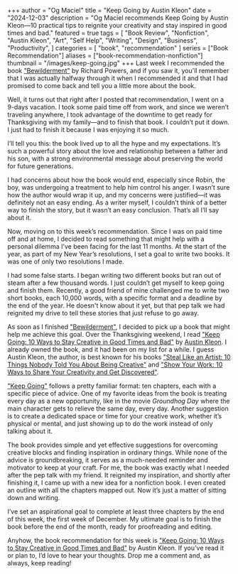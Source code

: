 +++
author = "Og Maciel"
title = "Keep Going by Austin Kleon"
date = "2024-12-03"
description = "Og Maciel recommends Keep Going by Austin Kleon—10 practical tips to reignite your creativity and stay inspired in good times and bad."
featured = true
tags = [
    "Book Review",
    "Nonfiction",
    "Austin Kleon",
    "Art",
    "Self Help",
    "Writing",
    "Design",
    "Business",
    "Productivity",
]
categories = [
    "book",
    "recommendation"
]
series = ["Book Recommendation"]
aliases = ["book-recommendation-nonfiction"]
thumbnail = "/images/keep-going.jpg"
+++
Last week I recommended the book ["Bewilderment"](https://bellwetherweekly.substack.com/p/book-recommendation-for-november-26-2024) by Richard Powers, and if you saw it, you'll remember that I was actually halfway through it when I recommended it and that I had promised to come back and tell you a little more about the book.

Well, it turns out that right after I posted that recommendation, I went on a 9-days vacation. I took some paid time off from work, and since we weren’t traveling anywhere, I took advantage of the downtime to get ready for Thanksgiving with my family—and to finish that book. I couldn’t put it down. I just had to finish it because I was enjoying it so much.

I’ll tell you this: the book lived up to all the hype and my expectations. It’s such a powerful story about the love and relationship between a father and his son, with a strong environmental message about preserving the world for future generations.

I had concerns about how the book would end, especially since Robin, the boy, was undergoing a treatment to help him control his anger. I wasn’t sure how the author would wrap it up, and my concerns were justified—it was definitely not an easy ending. As a writer myself, I couldn’t think of a better way to finish the story, but it wasn’t an easy conclusion. That’s all I’ll say about it.

Now, moving on to this week’s recommendation. Since I was on paid time off and at home, I decided to read something that might help with a personal dilemma I’ve been facing for the last 11 months. At the start of the year, as part of my New Year’s resolutions, I set a goal to write two books. It was one of only two resolutions I made.

I had some false starts. I began writing two different books but ran out of steam after a few thousand words. I just couldn’t get myself to keep going and finish them. Recently, a good friend of mine challenged me to write two short books, each 10,000 words, with a specific format and a deadline by the end of the year. He doesn't know about it yet, but that pep talk we had reignited my drive to tell these stories that just refuse to go away.

As soon as I finished ["Bewilderment"](https://bellwetherweekly.substack.com/p/book-recommendation-for-november-26-2024), I decided to pick up a book that might help me achieve this goal. Over the Thanksgiving weekend, I read ["Keep Going: 10 Ways to Stay Creative in Good Times and Bad"](https://www.goodreads.com/book/show/41452792-keep-going) by [Austin Kleon](https://www.goodreads.com/author/show/2985039.Austin_Kleon). I already owned the book, and it had been on my list for a while. I guess Austin Kleon, the author, is best known for his books ["Steal Like an Artist: 10 Things Nobody Told You About Being Creative"](https://www.goodreads.com/book/show/13099738-steal-like-an-artist) and ["Show Your Work: 10 Ways to Share Your Creativity and Get Discovered"](https://www.goodreads.com/book/show/18290401-show-your-work).

["Keep Going"](https://www.goodreads.com/book/show/41452792-keep-going) follows a pretty familiar format: ten chapters, each with a specific piece of advice. One of my favorite ideas from the book is treating every day as a new opportunity, like in the movie *Groundhog Day* where the main character gets to relieve the same day, every day. Another suggestion is to create a dedicated space or time for your creative work, whether it’s physical or mental, and just showing up to do the work instead of only talking about it.

The book provides simple and yet effective suggestions for overcoming creative blocks and finding inspiration in ordinary things. While none of the advice is groundbreaking, it serves as a much-needed reminder and motivator to keep at your craft. For me, the book was exactly what I needed after the pep talk with my friend. It reignited my inspiration, and shortly after finishing it, I came up with a new idea for a nonfiction book. I even created an outline with all the chapters mapped out. Now it’s just a matter of sitting down and writing.

I’ve set an aspirational goal to complete at least three chapters by the end of this week, the first week of December. My ultimate goal is to finish the book before the end of the month, ready for proofreading and editing.

Anyhow, the book recommendation for this week is ["Keep Going: 10 Ways to Stay Creative in Good Times and Bad"](https://www.goodreads.com/book/show/41452792-keep-going) by Austin Kleon. If you’ve read it or plan to, I’d love to hear your thoughts. Drop me a comment and, as always, keep reading!

